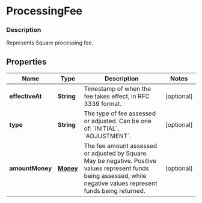 
# ProcessingFee

### Description

Represents Square processing fee.

## Properties
Name | Type | Description | Notes
------------ | ------------- | ------------- | -------------
**effectiveAt** | **String** | Timestamp of when the fee takes effect, in RFC 3339 format. |  [optional]
**type** | **String** | The type of fee assessed or adjusted. Can be one of: &#x60;INITIAL&#x60;, &#x60;ADJUSTMENT&#x60;. |  [optional]
**amountMoney** | [**Money**](Money.md) | The fee amount assessed or adjusted by Square. May be negative.  Positive values represent funds being assessed, while negative values represent funds being returned. |  [optional]



